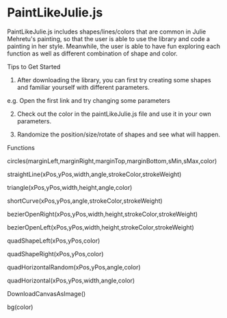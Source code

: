 # PaintLikeJulie.js
PaintLikeJulie.js includes shapes/lines/colors that are common in Julie Mehretu's painting, so that the user is able to use the library and code a painting in her style. Meanwhile, the user is able to have fun exploring each function as well as different combination of shape and color.


Tips to Get Started
1. After downloading the library, you can first try creating some shapes and familiar yourself with different parameters.

e.g. Open the first link and try changing some parameters

2. Check out the color in the paintLikeJulie.js file and use it in your own parameters.

3. Randomize the position/size/rotate of shapes and see what will happen.

Functions

circles(marginLeft,marginRight,marginTop,marginBottom,sMin,sMax,color)

straightLine(xPos,yPos,width,angle,strokeColor,strokeWeight)

triangle(xPos,yPos,width,height,angle,color)

shortCurve(xPos,yPos,angle,strokeColor,strokeWeight)

bezierOpenRight(xPos,yPos,width,height,strokeColor,strokeWeight)

bezierOpenLeft(xPos,yPos,width,height,strokeColor,strokeWeight)

quadShapeLeft(xPos,yPos,color)

quadShapeRight(xPos,yPos,color)

quadHorizontalRandom(xPos,yPos,angle,color)

quadHorizontal(xPos,yPos,width,angle,color)

DownloadCanvasAsImage()

bg(color)
